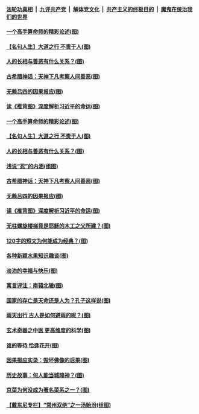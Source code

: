 

####  [法轮功真相](../../../../basic/blob/master/README.md?t=11060601) &nbsp;|&nbsp; [九评共产党](../../../../9ping.md/blob/master/README.md?t=11060601) &nbsp;|&nbsp; [解体党文化](../../../../jtdwh.md/blob/master/README.md?t=11060601)  &nbsp;|&nbsp; [共产主义的终极目的](../../../../gczydzjmd.md/blob/master/README.md?t=11060601) &nbsp;|&nbsp; [魔鬼在统治我们的世界](../../../../mgztzwmdsj.md/blob/master/README.md?t=11060601) 

#### [一个高手算命师的精彩论述(图)](../pages/p7/951112.md?t=11060601) 

#### [【名句人生】大道之行 不责于人(图)](../pages/p7/949148.md?t=11060601) 

#### [人的长相与善恶有什么关系？(图)](../pages/p7/950920.md?t=11060601) 

#### [古希腊神话：天神下凡考察人间善恶(图)](../pages/p7/951306.md?t=11060601) 

#### [无赖吕四的因果报应(图)](../pages/p7/948980.md?t=11060601) 

#### [读《推背图》深度解析习近平的命运(图)](../pages/p7/951297.md?t=11060601) 

#### [一个高手算命师的精彩论述(图)](../pages/p7/951112.md?t=11060601) 

#### [【名句人生】大道之行 不责于人(图)](../pages/p7/949148.md?t=11060601) 

#### [人的长相与善恶有什么关系？(图)](../pages/p7/950920.md?t=11060601) 

#### [浅说“忍”的内涵(组图)](../pages/p7/951403.md?t=11060601) 

#### [古希腊神话：天神下凡考察人间善恶(图)](../pages/p7/951306.md?t=11060601) 

#### [无赖吕四的因果报应(图)](../pages/p7/948980.md?t=11060601) 

#### [读《推背图》深度解析习近平的命运(图)](../pages/p7/951297.md?t=11060601) 

#### [无柱螺旋楼梯竟是耶稣的木工之父所建？(图)](../pages/p7/951166.md?t=11060601) 

#### [120字的短文为何能成为经典？(图)](../pages/p7/950989.md?t=11060601) 

#### [各种新颖水果知识趣谈(图)](../pages/p7/951161.md?t=11060601) 

#### [淡泊的幸福与快乐(图)](../pages/p7/950925.md?t=11060601) 

#### [寓言评注：南辕北辙(图)](../pages/p7/950748.md?t=11060601) 

#### [国家的存亡是天命还是人为？孔子这样说(图)](../pages/p7/951122.md?t=11060601) 

#### [雨天出行 古人是如何避雨的呢？(图)](../pages/p7/951045.md?t=11060601) 

#### [玄术奇器之中医 更高维度的科学(图)](../pages/p7/948470.md?t=11060601) 

#### [谁的等待 恰逢花开(图)](../pages/p7/950265.md?t=11060601) 

#### [因果报应实录：毁坏佛像的后果(图)](../pages/p7/951012.md?t=11060601) 

#### [历史故事：何人能当城隍神？(图)](../pages/p7/950928.md?t=11060601) 

#### [京菜为何没成为著名菜系之一？(图)](../pages/p7/950686.md?t=11060601) 

#### [【戴东尼专栏】“常州双绝”之一汤贻汾(组图)](../pages/p7/943912.md?t=11060601) 

